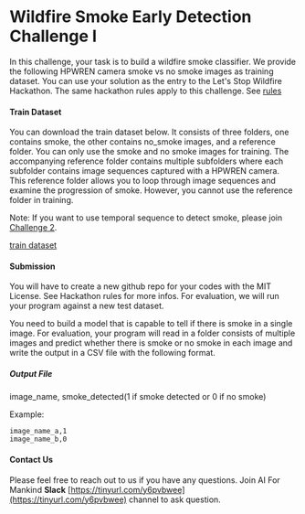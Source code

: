 # Wildfire Smoke Early Detection Challenge I

In this challenge, your task is to build a wildfire smoke classifier. 
We provide the following HPWREN camera smoke vs no smoke images as training dataset. 
You can use your solution as the entry to the Let's Stop Wildfire Hackathon. 
The same hackathon rules apply to this challenge. See [rules](README.md)

#### Train Dataset
You can download the train dataset below. 
It consists of three folders, one contains smoke, the other contains no_smoke images, and
a reference folder. 
You can only use the smoke and no smoke images for training.
The accompanying reference folder contains multiple subfolders where 
each subfolder contains image sequences captured with a HPWREN camera.
This reference folder allows you to loop through image sequences and examine the progression of smoke. However, you cannot use the reference folder in training. 

Note: If you want to use temporal sequence to detect smoke, please join [Challenge 2](wildfire_smoke_challenge.md).

[train dataset](https://tinyurl.com/roo8tas)


#### Submission
You will have to create a new github repo for your codes with the MIT License. See Hackathon rules for more infos. 
For evaluation, we will run your program against a new test dataset.

You need to build a model that is capable to tell if there is smoke in a single image. For evaluation, your program will read in a folder consists of multiple images and predict whether there is smoke or no smoke in each image and write the output in a CSV file with the following format.

##### Output File
image_name, smoke_detected(1 if smoke detected or 0 if no smoke)

Example:
```
image_name_a,1
image_name_b,0
```

#### Contact Us
Please feel free to reach out to us if you have any questions. Join AI For Mankind **Slack** [https://tinyurl.com/y6pvbwee](https://tinyurl.com/y6pvbwee) channel to ask question.